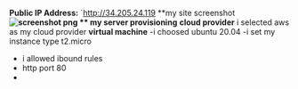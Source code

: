 **Public IP Address:** `http://34.205.24.119
**my site screenshot **![screenshot png](https://github.com/user-attachments/assets/f7690f7e-c3e3-440b-8852-d2801733a03c)
** my server provisioning**
**cloud provider** i selected aws as my cloud provider
**virtual machine**
-i choosed ubuntu 20.04
-i set my instance type t2.micro
 - i allowed ibound rules
 - http port 80
 - 
 

